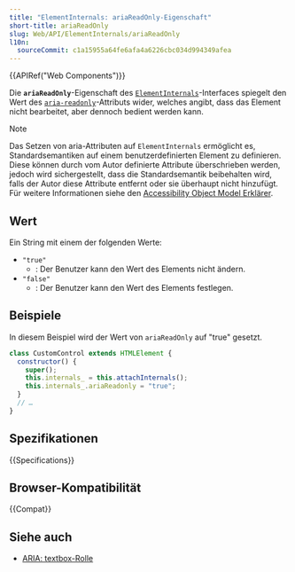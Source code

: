 ```yaml
---
title: "ElementInternals: ariaReadOnly-Eigenschaft"
short-title: ariaReadOnly
slug: Web/API/ElementInternals/ariaReadOnly
l10n:
  sourceCommit: c1a15955a64fe6afa4a6226cbc034d994349afea
---
```


{{APIRef("Web Components")}}

Die **`ariaReadOnly`**-Eigenschaft des [`ElementInternals`](/de/docs/Web/API/ElementInternals)-Interfaces spiegelt den Wert des [`aria-readonly`](/de/docs/Web/Accessibility/ARIA/Reference/Attributes/aria-readonly)-Attributs wider, welches angibt, dass das Element nicht bearbeitet, aber dennoch bedient werden kann.

> [!NOTE]
> Das Setzen von aria-Attributen auf `ElementInternals` ermöglicht es, Standardsemantiken auf einem benutzerdefinierten Element zu definieren. Diese können durch vom Autor definierte Attribute überschrieben werden, jedoch wird sichergestellt, dass die Standardsemantik beibehalten wird, falls der Autor diese Attribute entfernt oder sie überhaupt nicht hinzufügt. Für weitere Informationen siehe den [Accessibility Object Model Erklärer](https://wicg.github.io/aom/explainer.html#default-semantics-for-custom-elements-via-the-elementinternals-object).

## Wert

Ein String mit einem der folgenden Werte:

- `"true"`
  - : Der Benutzer kann den Wert des Elements nicht ändern.
- `"false"`
  - : Der Benutzer kann den Wert des Elements festlegen.

## Beispiele

In diesem Beispiel wird der Wert von `ariaReadOnly` auf "true" gesetzt.

```js
class CustomControl extends HTMLElement {
  constructor() {
    super();
    this.internals_ = this.attachInternals();
    this.internals_.ariaReadonly = "true";
  }
  // …
}
```

## Spezifikationen

{{Specifications}}

## Browser-Kompatibilität

{{Compat}}

## Siehe auch

- [ARIA: textbox-Rolle](/de/docs/Web/Accessibility/ARIA/Reference/Roles/textbox_role)

